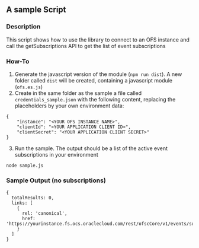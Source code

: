 ## A sample Script

### Description

This script shows how to use the library to connect to an OFS instance and call the getSubscriptions API to get the list of event subscriptions

### How-To

1. Generate the javascript version of the module (`npm run dist`). A new folder called `dist` will be created, containing a javascript module (`ofs.es.js`)
2. Create in the same folder as the sample a file called `credentials_sample.json` with the following content, replacing the placeholders by your own environment data:
```
{
    "instance": "<YOUR OFS INSTANCE NAME>",
    "clientId": "<YOUR APPLICATION CLIENT ID>",
    "clientSecret": "<YOUR APPLICATION CLIENT SECRET>"
}
```
3. Run the sample. The output should be a list of the active event subscriptions in your environment
```
node sample.js
```

### Sample Output (no subscriptions)

```
{
  totalResults: 0,
  links: [
    {
      rel: 'canonical',
      href: 'https://yourinstance.fs.ocs.oraclecloud.com/rest/ofscCore/v1/events/subscriptions'
    }
  ]
}
```
